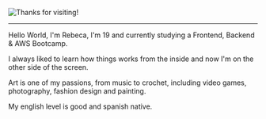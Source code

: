 ![Thanks for visiting!](https://github.com/user-attachments/assets/c60514e2-186f-40b1-a8a0-adb38e305329)

---

Hello World, I'm Rebeca, I'm 19 and currently studying a Frontend, Backend & AWS Bootcamp.

I always liked to learn how things works from the inside and now I'm on the other side of the screen.

Art is one of my passions, from music to crochet, including video games, photography, fashion design and painting.

My english level is good and spanish native.
